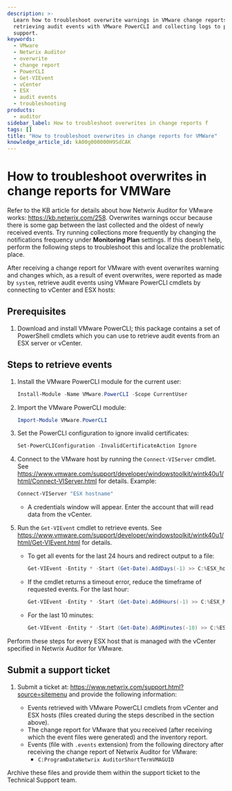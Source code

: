 ```yaml
---
description: >-
  Learn how to troubleshoot overwrite warnings in VMware change reports by
  retrieving audit events with VMware PowerCLI and collecting logs to provide to
  support.
keywords:
  - VMware
  - Netwrix Auditor
  - overwrite
  - change report
  - PowerCLI
  - Get-VIEvent
  - vCenter
  - ESX
  - audit events
  - troubleshooting
products:
  - auditor
sidebar_label: How to troubleshoot overwrites in change reports f
tags: []
title: "How to troubleshoot overwrites in change reports for VMWare"
knowledge_article_id: kA00g000000H9SdCAK
---
```


# How to troubleshoot overwrites in change reports for VMWare

Refer to the KB article for details about how Netwrix Auditor for VMware works: https://kb.netwrix.com/258. Overwrites warnings occur because there is some gap between the last collected and the oldest of newly received events. Try running collections more frequently by changing the notifications frequency under **Monitoring Plan** settings. If this doesn't help, perform the following steps to troubleshoot this and localize the problematic place.

After receiving a change report for VMware with event overwrites warning and changes which, as a result of event overwrites, were reported as made by `system`, retrieve audit events using VMware PowerCLI cmdlets by connecting to vCenter and ESX hosts:

## Prerequisites

1. Download and install VMware PowerCLI; this package contains a set of PowerShell cmdlets which you can use to retrieve audit events from an ESX server or vCenter.

## Steps to retrieve events

1. Install the VMware PowerCLI module for the current user:
   ```powershell
   Install-Module -Name VMware.PowerCLI -Scope CurrentUser
   ```

2. Import the VMware PowerCLI module:
   ```powershell
   Import-Module VMware.PowerCLI
   ```

3. Set the PowerCLI configuration to ignore invalid certificates:
   ```powershell
   Set-PowerCLIConfiguration -InvalidCertificateAction Ignore
   ```

4. Connect to the VMware host by running the `Connect-VIServer` cmdlet. See https://www.vmware.com/support/developer/windowstoolkit/wintk40u1/html/Connect-VIServer.html for details. Example:
   ```powershell
   Connect-VIServer "ESX hostname"
   ```
   - A credentials window will appear. Enter the account that will read data from the vCenter.

5. Run the `Get-VIEvent` cmdlet to retrieve events. See https://www.vmware.com/support/developer/windowstoolkit/wintk40u1/html/Get-VIEvent.html for details.

   - To get all events for the last 24 hours and redirect output to a file:
     ```powershell
     Get-VIEvent -Entity * -Start (Get-Date).AddDays(-1) >> C:%ESX_host_name%.txt
     ```

   - If the cmdlet returns a timeout error, reduce the timeframe of requested events. For the last hour:
     ```powershell
     Get-VIEvent -Entity * -Start (Get-Date).AddHours(-1) >> C:%ESX_host_name%.txt
     ```

   - For the last 10 minutes:
     ```powershell
     Get-VIEvent -Entity * -Start (Get-Date).AddMinutes(-10) >> C:%ESX_host_name%.txt
     ```

Perform these steps for every ESX host that is managed with the vCenter specified in Netwrix Auditor for VMware.

## Submit a support ticket

1. Submit a ticket at: https://www.netwrix.com/support.html?source=sitemenu and provide the following information:

   - Events retrieved with VMware PowerCLI cmdlets from vCenter and ESX hosts (files created during the steps described in the section above).
   - The change report for VMware that you received (after receiving which the event files were generated) and the inventory report.
   - Events (file with `.events` extension) from the following directory after receiving the change report of Netwrix Auditor for VMware:
     - `C:ProgramDataNetwrix AuditorShortTermVMAGUID`

Archive these files and provide them within the support ticket to the Technical Support team.
